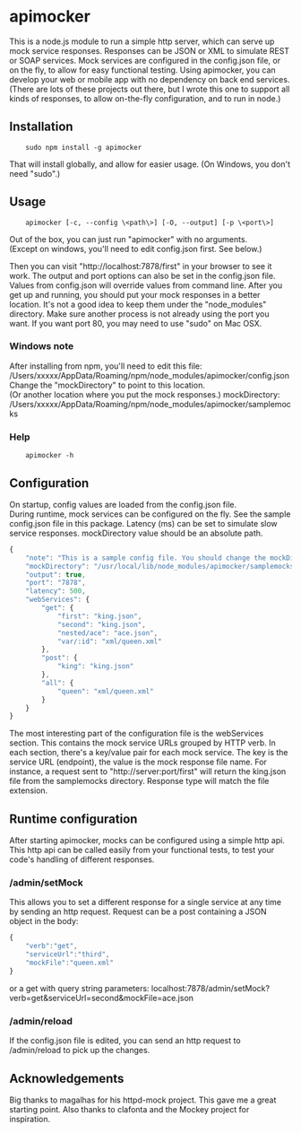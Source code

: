 # apimocker
This is a node.js module to run a simple http server, which can serve up mock service responses.
Responses can be JSON or XML to simulate REST or SOAP services.
Mock services are configured in the config.json file, or on the fly, to allow for easy functional testing.
Using apimocker, you can develop your web or mobile app with no dependency on back end services.
(There are lots of these projects out there, but I wrote this one to support all kinds of responses,
to allow on-the-fly configuration, and to run in node.)

## Installation
		sudo npm install -g apimocker
That will install globally, and allow for easier usage.
(On Windows, you don't need "sudo".)

## Usage
        apimocker [-c, --config \<path\>] [-O, --output] [-p \<port\>]

Out of the box, you can just run "apimocker" with no arguments.  
(Except on windows, you'll need to edit config.json first.  See below.)

Then you can visit "http://localhost:7878/first" in your browser to see it work.
The output and port options can also be set in the config.json file. 
Values from config.json will override values from command line.
After you get up and running, you should put your mock responses in a better location.
It's not a good idea to keep them under the "node_modules" directory.
Make sure another process is not already using the port you want. 
If you want port 80, you may need to use "sudo" on Mac OSX.

### Windows note
After installing from npm, you'll need to edit this file:
        /Users/xxxxx/AppData/Roaming/npm/node_modules/apimocker/config.json
Change the "mockDirectory" to point to this location.  
(Or another location where you put the mock responses.)
        mockDirectory: /Users/xxxxx/AppData/Roaming/npm/node_modules/apimocker/samplemocks

### Help
        apimocker -h

## Configuration
On startup, config values are loaded from the config.json file.  
During runtime, mock services can be configured on the fly.
See the sample config.json file in this package. Latency (ms) can be set to simulate slow service responses.
mockDirectory value should be an absolute path.
```js
{
    "note": "This is a sample config file. You should change the mockDirectory to a more reasonable path.",
    "mockDirectory": "/usr/local/lib/node_modules/apimocker/samplemocks/",
    "output": true,
    "port": "7878", 
    "latency": 500,
    "webServices": {
        "get": {
            "first": "king.json",
            "second": "king.json",
            "nested/ace": "ace.json",
            "var/:id": "xml/queen.xml"
        },
        "post": {
            "king": "king.json"
        },
        "all": {
            "queen": "xml/queen.xml"
        }
    }
}
```
The most interesting part of the configuration file is the webServices section.
This contains the mock service URLs grouped by HTTP verb. 
In each section, there's a key/value pair for each mock service.  The key is the service URL (endpoint), the value is the mock response file name.
For instance, a request sent to "http://server:port/first" will return the king.json file from the samplemocks directory.
Response type will match the file extension.

## Runtime configuration
After starting apimocker, mocks can be configured using a simple http api.
This http api can be called easily from your functional tests, to test your code's handling of different responses.

### /admin/setMock
This allows you to set a different response for a single service at any time by sending an http request.
Request can be a post containing a JSON object in the body:
```js
{
	"verb":"get",
	"serviceUrl":"third",
	"mockFile":"queen.xml"
}
```		
		
or a get with query string parameters:
localhost:7878/admin/setMock?verb=get&serviceUrl=second&mockFile=ace.json

### /admin/reload
If the config.json file is edited, you can send an http request to /admin/reload to pick up the changes.

## Acknowledgements
Big thanks to magalhas for his httpd-mock project.  This gave me a great starting point.
Also thanks to clafonta and the Mockey project for inspiration.
